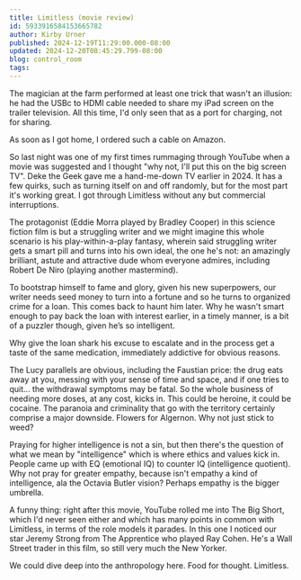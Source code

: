 ```yaml
---
title: Limitless (movie review)
id: 5933916584153665782
author: Kirby Urner
published: 2024-12-19T11:29:00.000-08:00
updated: 2024-12-20T08:45:29.799-08:00
blog: control_room
tags: 
---
```


[](https://www.flickr.com/photos/kirbyurner/54195054310/in/dateposted/)

The magician at the farm performed at least one trick that wasn't an illusion: he had the USBc to HDMI cable needed to share my iPad screen on the trailer television. All this time, I'd only seen that as a port for charging, not for sharing. 

As soon as I got home, I ordered such a cable on Amazon.

So last night was one of my first times rummaging through YouTube when a movie was suggested and I thought "why not, I'll put this on the big screen TV". Deke the Geek gave me a hand-me-down TV earlier in 2024. It has a few quirks, such as turning itself on and off randomly, but for the most part it's working great. I got through Limitless without any but commercial interruptions.

The protagonist (Eddie Morra played by Bradley Cooper) in this science fiction film is but a struggling writer and we might imagine this whole scenario is his play-within-a-play fantasy, wherein said struggling writer gets a smart pill and turns into his own ideal, the one he's not: an amazingly brilliant, astute and attractive dude whom everyone admires, including Robert De Niro (playing another mastermind). 

To bootstrap himself to fame and glory, given his new superpowers, our writer needs seed money to turn into a fortune and so he turns to organized crime for a loan. This comes back to haunt him later. Why he wasn't smart enough to pay back the loan with interest earlier, in a timely manner, is a bit of a puzzler though, given he’s so intelligent. 

Why give the loan shark his excuse to escalate and in the process get a taste of the same medication, immediately addictive for obvious reasons.

The Lucy parallels are obvious, including the Faustian price: the drug eats away at you, messing with your sense of time and space, and if one tries to quit... the withdrawal symptoms may be fatal. So the whole business of needing more doses, at any cost, kicks in. This could be heroine, it could be cocaine. The paranoia and criminality that go with the territory certainly comprise a major downside. Flowers for Algernon. Why not just stick to weed?

Praying for higher intelligence is not a sin, but then there's the question of what we mean by "intelligence" which is where ethics and values kick in. People came up with EQ (emotional IQ) to counter IQ (intelligence quotient). Why not pray for greater empathy, because isn't empathy a kind of intelligence, ala the Octavia Butler vision? Perhaps empathy is the bigger umbrella.

A funny thing: right after this movie, YouTube rolled me into The Big Short, which I'd never seen either and which has many points in common with Limitless, in terms of the role models it parades. In this one I noticed our star Jeremy Strong from The Apprentice who played Ray Cohen. He's a Wall Street trader in this film, so still very much the New Yorker.

We could dive deep into the anthropology here. Food for thought. Limitless.